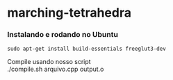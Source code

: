 # marching-tetrahedra

### Instalando e rodando no Ubuntu  
	sudo apt-get install build-essentials freeglut3-dev

Compile usando nosso script  
	./compile.sh arquivo.cpp output.o  
